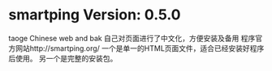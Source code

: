 # smartping Version: 0.5.0
taoge Chinese web and bak
自己对页面进行了中文化，方便安装及备用
程序官方网站http://smartping.org/ 
一个是单一的HTML页面文件，适合已经安装好程序后使用。
另一个是完整的安装包。
